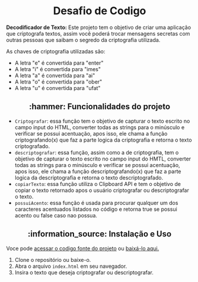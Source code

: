 <h1 align='center'>Desafio de Codigo </h1>
<p><strong>Decodificador de Texto:</strong> Este projeto tem o objetivo de criar uma aplicação que criptografa textos, assim você poderá trocar mensagens secretas com outras pessoas que saibam o segredo da criptografia utilizada.</p>

As chaves de criptografia utilizadas são:

- A letra "e" é convertida para "enter"
- A letra "i" é convertida para "imes"
- A letra "a" é convertida para "ai"
- A letra "o" é convertida para "ober"
- A letra "u" é convertida para "ufat"
  
<h2 align='center'> :hammer: Funcionalidades do projeto</h2>

- `Criptografar`: essa função tem o objetivo de capturar o texto escrito no campo input do HTML, converter todas as strings para o minúsculo e verificar se possui acentuação, apos isso, ele chama a função criptografando(x) que faz a parte logica da criptografia e retorna o texto criptografado.
- `descriptografar`: essa função, assim como a de criptografia, tem o objetivo de capturar o texto escrito no campo input do HMTL, converter todas as strings para o minúsculo e verificar se possui acentuação, apos isso, ele chama a função descriptografando(x) que faz a parte logica da descriptografia e retorna o texto descriptografado.
- `copiarTexto`: essa função utiliza o Clipboard API e tem o objetivo de copiar o texto retornado apos o usuário criptografar ou descriptografar o texto.
- `possuiAcento`: essa função é usada para procurar qualquer um dos caracteres acentuados listados no código e retorna true se possui acento ou false caso nao possua.

<h2 align='center'>:information_source: Instalação e Uso</h2>

Voce pode <a target="_blank" href="https://github.com/LucasMSS98/decodificador_texto.git">acessar o codigo fonte do projeto</a> ou <a target="_blank" href="https://github.com/LucasMSS98/decodificador_texto/archive/refs/heads/main.zip">baixá-lo aqui.</a>

1. Clone o repositório ou baixe-o.
2. Abra o arquivo `index.html` em seu navegador.
3. Insira o texto que deseja criptografar ou descriptografar.
